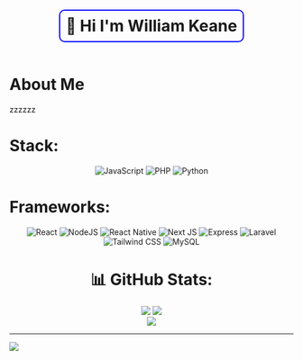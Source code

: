 <div align="center">
  <h1 style="border: 2px solid blue; padding: 10px; border-radius: 10px; display: inline-block;">
    👋 Hi I'm William Keane
  </h1>
</div>



# About Me
zzzzzz
# Stack:

<div align="center">
  <img src="https://img.shields.io/badge/javascript-%23323330.svg?style=for-the-badge&logo=javascript&logoColor=%23F7DF1E" alt="JavaScript"/>
  <img src="https://img.shields.io/badge/php-%23777BB4.svg?style=for-the-badge&logo=php&logoColor=white" alt="PHP"/>
  <img src="https://img.shields.io/badge/python-%233776AB.svg?style=for-the-badge&logo=python&logoColor=white" alt="Python"/>
  
</div>

#  Frameworks:
<div align="center">
  <img src="https://img.shields.io/badge/react-%2320232a.svg?style=for-the-badge&logo=react&logoColor=%2361DAFB" alt="React"/>
  <img src="https://img.shields.io/badge/node.js-6DA55F?style=for-the-badge&logo=node.js&logoColor=white" alt="NodeJS"/>
  <img src="https://img.shields.io/badge/react_native-%2320232a.svg?style=for-the-badge&logo=react&logoColor=%2361DAFB" alt="React Native"/>
  <img src="https://img.shields.io/badge/Next-black?style=for-the-badge&logo=next.js&logoColor=white" alt="Next JS"/>
  <img src="https://img.shields.io/badge/express.js-%23404d59.svg?style=for-the-badge&logo=express&logoColor=%2361DAFB" alt="Express"/>
  <img src="https://img.shields.io/badge/laravel-%23FF2D20.svg?style=for-the-badge&logo=laravel&logoColor=white" alt="Laravel"/>
  <img src="https://img.shields.io/badge/tailwindcss-%2338B2AC.svg?style=for-the-badge&logo=tailwind-css&logoColor=white" alt="Tailwind CSS"/>
  <img src="https://img.shields.io/badge/mysql-%234479A1.svg?style=for-the-badge&logo=mysql&logoColor=white" alt="MySQL"/>
</div>



<div align="center">
  
# 📊 GitHub Stats:

![](https://github-readme-stats.vercel.app/api?username=williamkeane112&theme=tokyonight&hide_border=false&include_all_commits=false&count_private=false) 
![](https://github-readme-stats.vercel.app/api/top-langs/?username=williamkeane112&theme=tokyonight&hide_border=false&include_all_commits=false&count_private=false&layout=compact)<br/>
![](https://github-readme-streak-stats.herokuapp.com/?user=williamkeane112&theme=tokyonight&hide_border=false)

</div>

---
[![](https://visitcount.itsvg.in/api?id=williamkeane112&icon=0&color=0)](https://visitcount.itsvg.in)
<!-- Proudly created with GPRM ( https://gprm.itsvg.in ) -->
